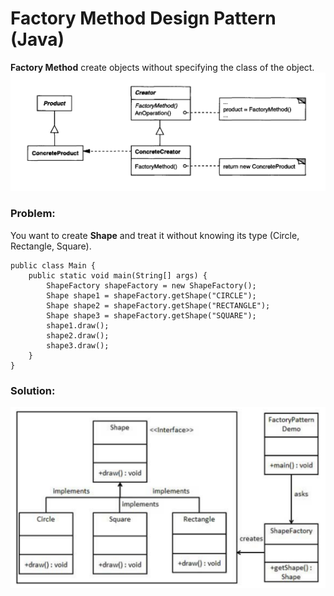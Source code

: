 # Factory Method Design Pattern (Java)
**Factory Method** create objects without specifying the class of the object.
![](https://github.com/shamy1st/design-pattern-factory/blob/main/uml.png)

### Problem:
You want to create **Shape** and treat it without knowing its type (Circle, Rectangle, Square).

    public class Main {
        public static void main(String[] args) {
            ShapeFactory shapeFactory = new ShapeFactory();
            Shape shape1 = shapeFactory.getShape("CIRCLE");
            Shape shape2 = shapeFactory.getShape("RECTANGLE");
            Shape shape3 = shapeFactory.getShape("SQUARE");
            shape1.draw();
            shape2.draw();
            shape3.draw();
        }
    }
### Solution:
![](https://github.com/shamy1st/design-pattern-factory/blob/main/uml-solution.png)
